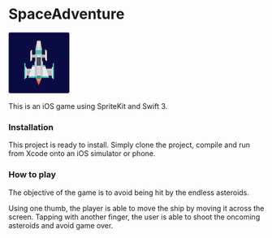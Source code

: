 # SpaceAdventure
![alt tag](https://github.com/ajsaavedra/SpaceAdventure/blob/master/Space%20Adventure/Assets.xcassets/AppIcon.appiconset/SpaceAdventure_120.png)

This is an iOS game using SpriteKit and Swift 3.

### Installation
This project is ready to install. Simply clone the project, compile and run from Xcode onto an iOS simulator or phone. 

### How to play
The objective of the game is to avoid being hit by the endless asteroids.

Using one thumb, the player is able to move the ship by moving it across the screen. Tapping with another
finger, the user is able to shoot the oncoming asteroids and avoid game over.


